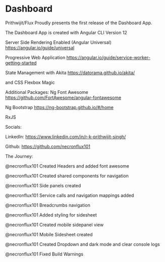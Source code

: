 # Dashboard

Prithwijit/Flux Proudly presents the first release of the Dashboard App. 

The Dashboard App is created with Angular CLI Version 12

Server Side Rendering Enabled (Angular Universal)
https://angular.io/guide/universal

Progressive Web Application 
https://angular.io/guide/service-worker-getting-started

State Management with Akita 
https://datorama.github.io/akita/

and CSS Flexbox Magic

Additional Packages:
Ng Font Awesome
https://github.com/FortAwesome/angular-fontawesome

Ng Bootstrap
https://ng-bootstrap.github.io/#/home

RxJS

Socials: 

LinkedIn: 
https://www.linkedin.com/in/r-k-prithwijit-singh/

Github: 
https://github.com/necronflux101


The Journey: 

@necronflux101 Created Headers and added font awesome

@necronflux101 Created shared components for navigation

@necronflux101 Side panels created

@necronflux101 Service calls and navigation mappings added

@necronflux101 Breadcrumbs navigation

@necronflux101 Added styling for sidesheet

@necronflux101 Created mobile sidepanel view

@necronflux101 Mobile Sidesheet created

@necronflux101 Created Dropdown and dark mode and clear console logs

@necronflux101
Fixed Build Warnings